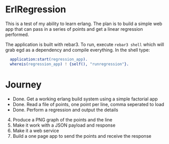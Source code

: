 # ErlRegression

This is a test of my ability to learn erlang. The plan is to build a simple web app that can pass in a series of points and get a linear regression performed.

The application is built with rebar3. To run, execute `rebar3 shell` which will grab egd as a dependency and compile everything. In the shell type:

```erlang
  application:start(regression_app).
  whereis(regression_app) ! {self(), "runregression"}.
```

# Journey

+ Done. Get a working erlang build system using a simple factorial app
+ Done. Read a file of points, one point per line, comma seperated to load
+ Done. Perform a regression and output the details 
4. Produce a PNG graph of the points and the line
5. Make it work with a JSON payload and response
6. Make it a web service
7. Build a one page app to send the points and receive the response
